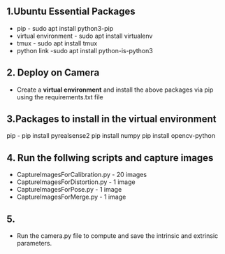 ## 1.Ubuntu Essential Packages
- pip - sudo apt install python3-pip
- virtual environment - sudo apt install virtualenv
- tmux - sudo apt install tmux
- python link -sudo apt install python-is-python3

## 2. Deploy on Camera
- Create a **virtual environment** and install the above packages via pip using the requirements.txt file

## 3.Packages to install in the virtual environment
pip - pip install pyrealsense2
pip install numpy
pip install opencv-python


## 4. Run the follwing scripts and capture images
- CaptureImagesForCalibration.py - 20 images
- CaptureImagesForDistortion.py - 1 image
- CaptureImagesForPose.py - 1 image
- CaptureImagesForMerge.py - 1 image

## 5.
- Run the camera.py file to compute and save the intrinsic and extrinsic parameters.
 
